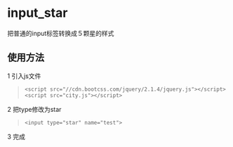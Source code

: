 # input_star
把普通的input标签转换成５颗星的样式

## 使用方法
1 引入js文件
>`<script src="//cdn.bootcss.com/jquery/2.1.4/jquery.js"></script>`
`<script src="city.js"></script>`


2 把type修改为star
>`<input type="star" name="test">`

3 完成

